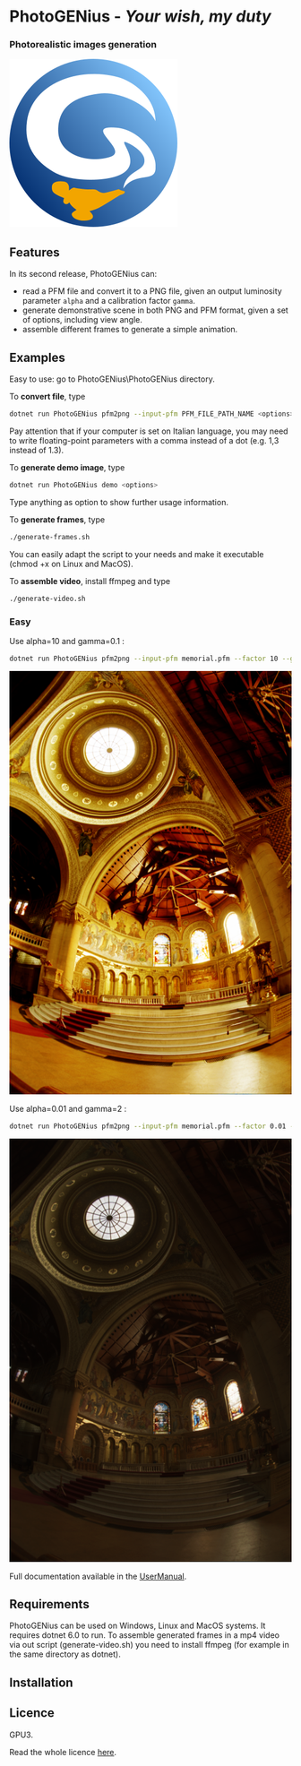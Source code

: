 # PhotoGENius - _Your wish, my duty_
### Photorealistic images generation

![](logoPGEN.png) 

<!-- add here a funny but explanatory image, maybe one of a genius! -->

## Features

In its second release, PhotoGENius can:
- read a PFM file and convert it to a PNG file, given an output luminosity parameter `alpha` and a calibration factor `gamma`.
- generate demonstrative scene in both PNG and PFM format, given a set of options, including view angle.
- assemble different frames to generate a simple animation.

## Examples
Easy to use: go to PhotoGENius\PhotoGENius directory.

To **convert file**, type
```bash
dotnet run PhotoGENius pfm2png --input-pfm PFM_FILE_PATH_NAME <options>
```
Pay attention that if your computer is set on Italian language, you may need to write floating-point parameters with a comma instead of a dot (e.g. 1,3 instead of 1.3).

To **generate demo image**, type
```bash
dotnet run PhotoGENius demo <options>
```
Type anything as option to show further usage information.

To **generate frames**, type
```bash
./generate-frames.sh
```
You can easily adapt the script to your needs and make it executable (chmod +x on Linux and MacOS).

To **assemble video**, install ffmpeg and type
```bash
./generate-video.sh
```

### Easy
Use alpha=10 and gamma=0.1 : 
```bash
dotnet run PhotoGENius pfm2png --input-pfm memorial.pfm --factor 10 --gamma 0.1 --output-png prova1.png
 ```
![](PhotoGENius/prova1.png)

Use alpha=0.01 and gamma=2 : 
```bash
dotnet run PhotoGENius pfm2png --input-pfm memorial.pfm --factor 0.01 --gamma 2 --output-png prova2.png
 ```
![](PhotoGENius/prova2.png)


<!---
### Medium
### Advanced
--->

Full documentation available in the [UserManual](UserManual).

## Requirements
PhotoGENius can be used on Windows, Linux and MacOS systems.
It requires dotnet 6.0 to run.
To assemble generated frames in a mp4 video via out script (generate-video.sh) you need 
to install ffmpeg (for example in the same directory as dotnet).

## Installation

## Licence
GPU3.

Read the whole licence [here](LICENCE).
